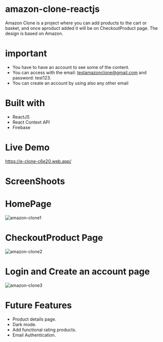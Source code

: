 # amazon-clone-reactjs
Amazon Clone is a project where you can  add  products to the cart or basket,  and once aproduct added it will be on CheckoutProduct page.
The design is based on Amazon.

# important
- You have to have an account to see some of the content.
- You can access with the email: testamazonclone@gmail.com and password: test123.
- You can create an account by using also any other email

# Built with
 - ReactJS
 - React Context API
 - Firebase
# Live Demo
https://e-clone-c6e20.web.app/

# ScreenShoots
  # HomePage
![amazon-clone1](https://user-images.githubusercontent.com/42040735/108998220-a1c0fb00-76b1-11eb-8e97-455bc49d75c8.png)
  # CheckoutProduct Page
![amazon-clone2](https://user-images.githubusercontent.com/42040735/108998229-a84f7280-76b1-11eb-9b77-96a380c41e26.png)
  # Login and Create an account page
![amazon-clone3](https://user-images.githubusercontent.com/42040735/108998238-abe2f980-76b1-11eb-88d6-54ab4164347d.png)

# Future Features
 - Product details page.
 - Dark mode.
 - Add functional rating products.
 - Email Authentication.
 
